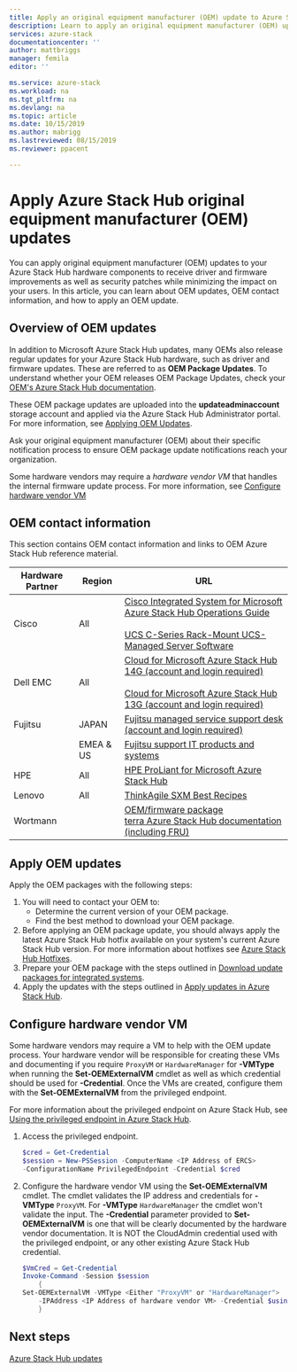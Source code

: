 ```yaml
---
title: Apply an original equipment manufacturer (OEM) update to Azure Stack Hub | Microsoft Docs
description: Learn to apply an original equipment manufacturer (OEM) update to Azure Stack Hub.
services: azure-stack
documentationcenter: ''
author: mattbriggs
manager: femila
editor: ''

ms.service: azure-stack
ms.workload: na
ms.tgt_pltfrm: na
ms.devlang: na
ms.topic: article
ms.date: 10/15/2019
ms.author: mabrigg
ms.lastreviewed: 08/15/2019
ms.reviewer: ppacent 

---
```


# Apply Azure Stack Hub original equipment manufacturer (OEM) updates

You can apply original equipment manufacturer (OEM) updates to your Azure Stack Hub hardware components to receive driver and firmware improvements as well as security patches while minimizing the impact on your users. In this article, you can learn about OEM updates, OEM contact information, and how to apply an OEM update.

## Overview of OEM updates

In addition to Microsoft Azure Stack Hub updates, many OEMs also release regular updates for your Azure Stack Hub hardware, such as driver and firmware updates. These are referred to as **OEM Package Updates**. To understand whether your OEM releases OEM Package Updates, check your [OEM's Azure Stack Hub documentation](#oem-contact-information).

These OEM package updates are uploaded into the **updateadminaccount** storage account and applied via the Azure Stack Hub Administrator portal. For more information, see [Applying OEM Updates](#apply-oem-updates).

Ask your original equipment manufacturer (OEM) about their specific notification process to ensure OEM package update notifications reach your organization.

Some hardware vendors may require a *hardware vendor VM* that handles the internal firmware update process. For more information, see [Configure hardware vendor VM](#configure-hardware-vendor-vm)

## OEM contact information 

This section contains OEM contact information and links to OEM Azure Stack Hub reference material.

| Hardware Partner | Region | URL |
|------------------|--------|-------------------------------------------------------------------------------------------------------------------------------------------------------------------------------------------------------------------------------------------------------------------------------------------------------------------------------------------|
| Cisco | All | [Cisco Integrated System for Microsoft Azure Stack Hub Operations Guide](https://www.cisco.com/c/en/us/td/docs/unified_computing/ucs/azure-stack/b_Azure_Stack_Operations_Guide_4-0/b_Azure_Stack_Operations_Guide_4-0_chapter_01000.html)<br><br>[UCS C-Series Rack-Mount UCS-Managed Server Software](https://software.cisco.com/download/home/283862063/type/286320368/release/2.0(0)) |
| Dell EMC | All | [Cloud for Microsoft Azure Stack Hub 14G (account and login required)](https://support.emc.com/downloads/44615_Cloud-for-Microsoft-Azure-Stack-14G)<br><br>[Cloud for Microsoft Azure Stack Hub 13G (account and login required)](https://support.emc.com/downloads/42238_Cloud-for-Microsoft-Azure-Stack-13G) |
| Fujitsu | JAPAN | [Fujitsu managed service support desk (account and login required)](https://eservice.fujitsu.com/supportdesk-web/) |
|  | EMEA & US | [Fujitsu support IT products and systems](https://support.ts.fujitsu.com/IndexContact.asp?lng=COM&ln=no&LC=del) |
| HPE | All | [HPE ProLiant for Microsoft Azure Stack Hub](http://www.hpe.com/info/MASupdates) |
| Lenovo | All | [ThinkAgile SXM Best Recipes](https://datacentersupport.lenovo.com/us/en/solutions/ht505122)
| Wortmann |  | [OEM/firmware package](https://aka.ms/AA6z600)<br>[terra Azure Stack Hub documentation (including FRU)](https://aka.ms/aa6zktc)

## Apply OEM updates

Apply the OEM packages with the following steps:

1. You will need to contact your OEM to:
      - Determine the current version of your OEM package.  
      - Find the best method to download your OEM package.  
2. Before applying an OEM package update, you should always apply the latest Azure Stack Hub hotfix available on your system's current Azure Stack Hub version. For more information about hotfixes see [Azure Stack Hub Hotfixes](https://docs.microsoft.com/azure-stack/operator/azure-stack-servicing-policy).
3. Prepare your OEM package with the steps outlined in [Download update packages for integrated systems](azure-stack-servicing-policy.md).
4. Apply the updates with the steps outlined in [Apply updates in Azure Stack Hub](azure-stack-apply-updates.md).

## Configure hardware vendor VM

Some hardware vendors may require a VM to help with the OEM update process. Your hardware vendor will be responsible for creating these VMs and documenting if you require `ProxyVM` or `HardwareManager` for **-VMType** when running the **Set-OEMExternalVM** cmdlet as well as which credential should be used for **-Credential**. Once the VMs are created, configure them with the **Set-OEMExternalVM** from the privileged endpoint.

For more information about the privileged endpoint on Azure Stack Hub, see [Using the privileged endpoint in Azure Stack Hub](azure-stack-privileged-endpoint.md).

1.  Access the privileged endpoint.

    ```powershell  
    $cred = Get-Credential
    $session = New-PSSession -ComputerName <IP Address of ERCS>
    -ConfigurationName PrivilegedEndpoint -Credential $cred
    ```

2. Configure the hardware vendor VM using the **Set-OEMExternalVM** cmdlet. The cmdlet validates the IP address and credentials for **-VMType** `ProxyVM`. For **-VMType** `HardwareManager` the cmdlet won't validate the input. The **-Credential** parameter provided to **Set-OEMExternalVM** is one that will be clearly documented by the hardware vendor documentation.  It is NOT the CloudAdmin credential used with the privileged endpoint, or any other existing Azure Stack Hub credential.

    ```powershell  
    $VmCred = Get-Credential
    Invoke-Command -Session $session
        { 
    Set-OEMExternalVM -VMType <Either "ProxyVM" or "HardwareManager">
        -IPAddress <IP Address of hardware vendor VM> -Credential $using:VmCred
        }
    ```

## Next steps

[Azure Stack Hub updates](azure-stack-updates.md)
